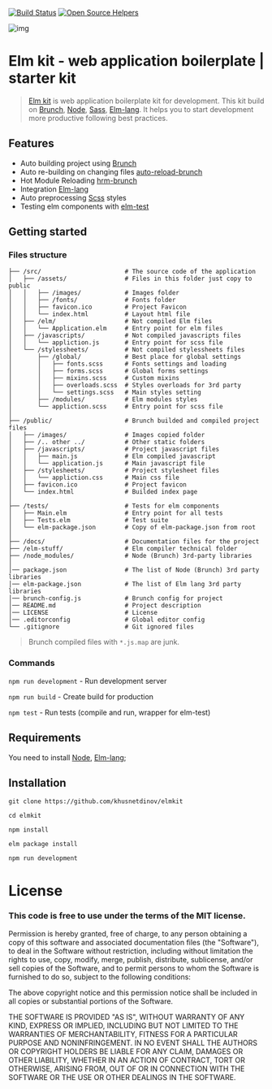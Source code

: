 [![Build Status](https://travis-ci.org/khusnetdinov/elmkit.svg?branch=master)](https://travis-ci.org/khusnetdinov/elmkit) [![Open Source Helpers](https://www.codetriage.com/khusnetdinov/elmkit/badges/users.svg)](https://www.codetriage.com/khusnetdinov/elmkit)

![img](https://avatars0.githubusercontent.com/u/4359353?v=3&s=150)
# Elm kit - web application boilerplate | starter kit

>  [Elm kit](https://github.com/khusnetdinov/elmkit) is web application boilerplate kit for development. This kit build on [Brunch](http://brunch.io/), [Node](https://nodejs.org/en/), [Sass](http://sass-lang.com/), [Elm-lang](http://elm-lang.org/). It helps you to start development more productive following best practices.

## Features

- Auto building project using [Brunch](https://brunch.io)
- Auto re-building on changing files [auto-reload-brunch](https://github.com/brunch/auto-reload-brunch)
- Hot Module Reloading [hrm-brunch](https://github.com/brunch/hmr-brunch)
- Integration [Elm-lang](http://elm-lang.org/)
- Auto preprocessing [Scss](http://sass-lang.com/) styles
- Testing elm components with [elm-test](https://github.com/elm-community/elm-test)

## Getting started

### Files structure
```
├── /src/                       # The source code of the application
│   ├── /assets/                # Files in this folder just copy to public
│   │   ├── /images/            # Images folder
│   │   ├── /fonts/             # Fonts folder
│   │   ├── favicon.ico         # Project Favicon
│   │   └── index.html          # Layout html file
│   ├── /elm/                   # Not compiled Elm files
│   │   └── Application.elm     # Entry point for elm files
│   ├── /javascripts/           # Not compiled javascripts files
│   │   └── appliction.js       # Entry point for scss file
│   └── /stylessheets/          # Not compiled stylessheets files
│       ├── /global/            # Best place for global settings
│       │   ├── fonts.scss      # Fonts settings and loading
│       │   ├── forms.scss      # Global forms settings
│       │   ├── mixins.scss     # Custom mixins
│       │   ├── overloads.scss  # Styles overloads for 3rd party
│       │   └── settings.scss   # Main styles setting
│       ├── /modules/           # Elm modules styles
│       └── appliction.scss     # Entry point for scss file
│
├── /public/                    # Brunch builded and compiled project files
│   ├── /images/                # Images copied folder
│   ├── /.. other ../           # Other static folders
│   ├── /javascripts/           # Project javascript files
│   │   ├── main.js             # Elm compiled javascript
│   │   └── application.js      # Main javascript file
│   ├── /stylesheets/           # Project stylesheet files
│   │   └── appliction.css      # Main css file
│   ├── favicon.ico             # Project favicon
│   └── index.html              # Builded index page
│
├── /tests/                     # Tests for elm components
│   ├── Main.elm                # Entry point for all tests
│   ├── Tests.elm               # Test suite
│   └── elm-package.json        # Copy of elm-package.json from root
│
├── /docs/                      # Documentation files for the project
├── /elm-stuff/                 # Elm compiler technical folder
├── /node_modules/              # Node (Brunch) 3rd-party libraries
│
│── package.json                # The list of Node (Brunch) 3rd party libraries
│── elm-package.json            # The list of Elm lang 3rd party libraries
│── brunch-config.js            # Brunch config for project
│── README.md                   # Project description
│── LICENSE                     # License
│── .editorconfig               # Global editor config
└── .gitignore                  # Git ignored files
```

> Brunch compiled files with `*.js.map` are junk.

### Commands

 `npm run development` - Run development server

 `npm run build`       - Create build for production

 `npm test`        - Run tests (compile and run, wrapper for elm-test)

## Requirements

You need to install [Node](https://nodejs.org/en/), [Elm-lang](http://elm-lang.org/);

## Installation

`git clone https://github.com/khusnetdinov/elmkit`

`cd elmkit`

`npm install`

`elm package install`

`npm run development`

# License

### This code is free to use under the terms of the MIT license.

Permission is hereby granted, free of charge, to any person obtaining
a copy of this software and associated documentation files (the
"Software"), to deal in the Software without restriction, including
without limitation the rights to use, copy, modify, merge, publish,
distribute, sublicense, and/or sell copies of the Software, and to
permit persons to whom the Software is furnished to do so, subject to
the following conditions:

The above copyright notice and this permission notice shall be included
in all copies or substantial portions of the Software.

THE SOFTWARE IS PROVIDED "AS IS", WITHOUT WARRANTY OF ANY KIND,
EXPRESS OR IMPLIED, INCLUDING BUT NOT LIMITED TO THE WARRANTIES OF
MERCHANTABILITY, FITNESS FOR A PARTICULAR PURPOSE AND NONINFRINGEMENT.
IN NO EVENT SHALL THE AUTHORS OR COPYRIGHT HOLDERS BE LIABLE FOR ANY
CLAIM, DAMAGES OR OTHER LIABILITY, WHETHER IN AN ACTION OF CONTRACT,
TORT OR OTHERWISE, ARISING FROM, OUT OF OR IN CONNECTION WITH THE
SOFTWARE OR THE USE OR OTHER DEALINGS IN THE SOFTWARE.
